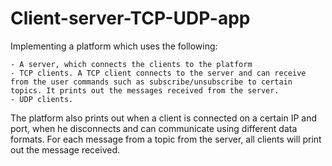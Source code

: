 # Client-server-TCP-UDP-app

Implementing a platform which uses the following:

	- A server, which connects the clients to the platform
	- TCP clients. A TCP client connects to the server and can receive from the user commands such as subscribe/unsubscribe to certain topics. It prints out the messages received from the server.
	- UDP clients. 

The platform also prints out when a client is connected on a certain IP and port, when he disconnects and can communicate using different data formats. For each message from a topic from the server, all clients will print out the message received.
